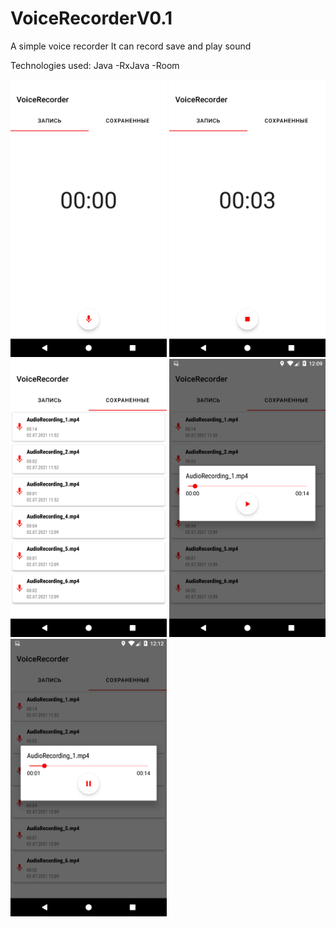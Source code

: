 # VoiceRecorderV0.1
A simple voice recorder
It can record save and play sound

Technologies used:
Java
-RxJava
-Room


<img src="https://github.com/Enerdgazer/VoiceRecorderV0.1/blob/master/Screenshot_1625227765.png" width="250"> <img src="https://github.com/Enerdgazer/VoiceRecorderV0.1/blob/master/Screenshot_1625227770.png" width="250"> <img src="https://github.com/Enerdgazer/VoiceRecorderV0.1/blob/master/Screenshot_1625227787.png" width="250">
<img src="https://github.com/Enerdgazer/VoiceRecorderV0.1/blob/master/Screenshot_1625227784.png" width="250">
<img src="https://github.com/Enerdgazer/VoiceRecorderV0.1/blob/master/Screenshot_1625227977.png" width="250">









